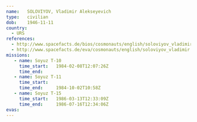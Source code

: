 ```yaml
---
name:	SOLOVIYOV, Vladimir Alekseyevich 
type:	civilian
dob:	1946-11-11
country:
  - URS
references:
  - http://www.spacefacts.de/bios/cosmonauts/english/soloviyov_vladimir.htm
  - http://www.spacefacts.de/eva/cosmonauts/english/soloviyov_vladimir.htm
missions:
   - name: Soyuz T-10
     time_start:   1984-02-08T12:07:26Z
     time_end:     
   - name: Soyuz T-11
     time_start:   
     time_end:     1984-10-02T10:58Z
   - name: Soyuz T-15
     time_start:   1986-03-13T12:33:09Z
     time_end:     1986-07-16T12:34:06Z
evas:
---
```

